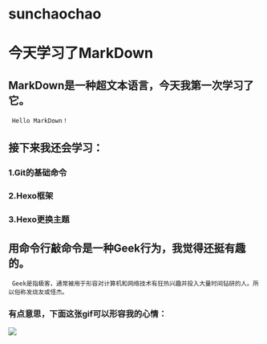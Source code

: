 # sunchaochao
# 今天学习了MarkDown
## MarkDown是一种超文本语言，今天我第一次学习了它。
``` Hello MarkDown！```
## 接下来我还会学习：
   ### 1.Git的基础命令
   ### 2.Hexo框架
   ### 3.Hexo更换主题
## 用命令行敲命令是一种Geek行为，我觉得还挺有趣的。
   ` Geek是指极客，通常被用于形容对计算机和网络技术有狂热兴趣并投入大量时间钻研的人。所以俗称发烧友或怪杰。`
### 有点意思，下面这张gif可以形容我的心情：
   ![](https://qgt-style.oss-cn-hangzhou.aliyuncs.com/newcoursep4/g1/g1-2-2/tenor.gif)
